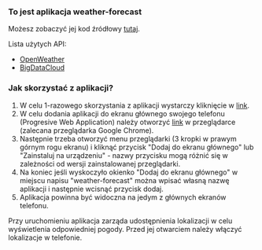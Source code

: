 ### To jest aplikacja weather-forecast
Możesz zobaczyć jej kod źródłowy [tutaj](https://github.com/Merkury32/weather-forecast).

Lista użytych API:
- [OpenWeather](https://openweathermap.org/api)
- [BigDataCloud](https://www.bigdatacloud.com/)

### Jak skorzystać z aplikacji?
1. W celu 1-razowego skorzystania z aplikacji wystarczy kliknięcie w [link](https://merkury32.github.io/weather-forecast-dist/).
2. W celu dodania aplikacji do ekranu głównego swojego telefonu (Progresive Web Application) należy otworzyć [link](https://merkury32.github.io/weather-forecast-dist/) w przeglądarce (zalecana przeglądarka Google Chrome).
3. Następnie trzeba otworzyć menu przeglądarki (3 kropki w prawym górnym rogu ekranu) i kliknąć przycisk "Dodaj do ekranu głównego" lub "Zainstaluj na urządzeniu" - nazwy przycisku mogą różnić się w zależności od wersji zainstalowanej przeglądarki.
4. Na koniec jeśli wyskoczyło okienko "Dodaj do ekranu głównego" w miejscu napisu "weather-forecast" można wpisać własną nazwę aplikacji i następnie wcisnąć przycisk dodaj.
5. Aplikacja powinna być widoczna na jedym z głównych ekranów telefonu.

Przy uruchomieniu aplikacja zarząda udostępnienia lokalizacji w celu wyświetlenia odpowiedniej pogody. Przed jej otwarciem należy włączyć lokalizacje w telefonie.
